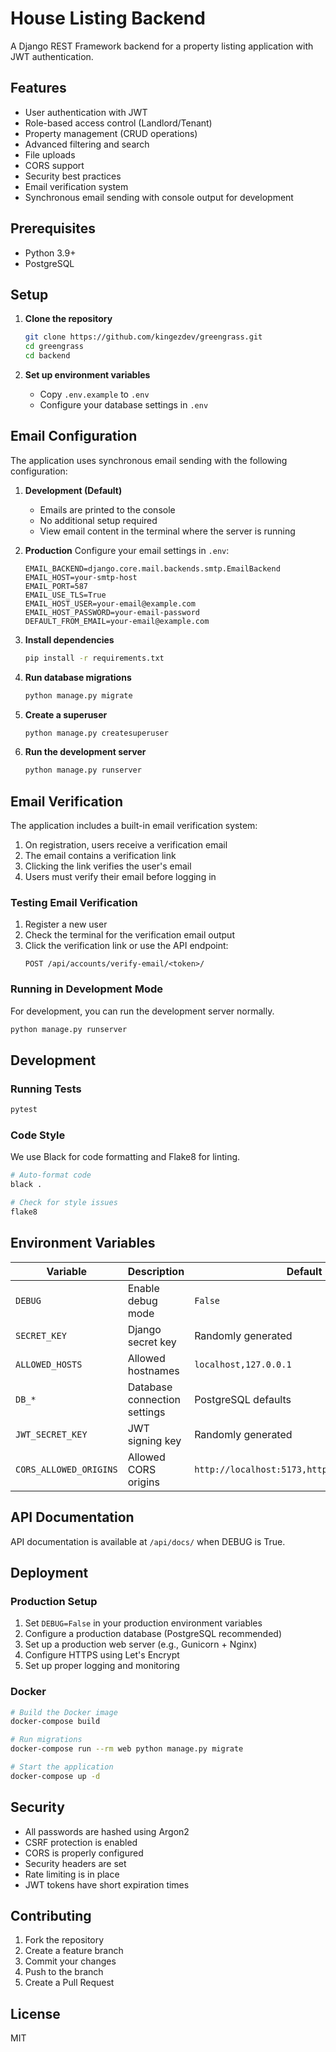 # House Listing Backend

A Django REST Framework backend for a property listing application with JWT authentication.

## Features

- User authentication with JWT
- Role-based access control (Landlord/Tenant)
- Property management (CRUD operations)
- Advanced filtering and search
- File uploads
- CORS support
- Security best practices
- Email verification system
- Synchronous email sending with console output for development

## Prerequisites

- Python 3.9+
- PostgreSQL


## Setup

1. **Clone the repository**
   ```bash
   git clone https://github.com/kingezdev/greengrass.git
   cd greengrass
   cd backend
   ```

2. **Set up environment variables**
   - Copy `.env.example` to `.env`
   - Configure your database settings in `.env`

## Email Configuration

The application uses synchronous email sending with the following configuration:

1. **Development (Default)**
   - Emails are printed to the console
   - No additional setup required
   - View email content in the terminal where the server is running

2. **Production**
   Configure your email settings in `.env`:
   ```
   EMAIL_BACKEND=django.core.mail.backends.smtp.EmailBackend
   EMAIL_HOST=your-smtp-host
   EMAIL_PORT=587
   EMAIL_USE_TLS=True
   EMAIL_HOST_USER=your-email@example.com
   EMAIL_HOST_PASSWORD=your-email-password
   DEFAULT_FROM_EMAIL=your-email@example.com
   ```

3. **Install dependencies**
   ```bash
   pip install -r requirements.txt
   ```

4. **Run database migrations**
   ```bash
   python manage.py migrate
   ```

5. **Create a superuser**
   ```bash
   python manage.py createsuperuser
   ```

6. **Run the development server**
   ```bash
   python manage.py runserver
   ```

## Email Verification

The application includes a built-in email verification system:

1. On registration, users receive a verification email
2. The email contains a verification link
3. Clicking the link verifies the user's email
4. Users must verify their email before logging in

### Testing Email Verification

1. Register a new user
2. Check the terminal for the verification email output
3. Click the verification link or use the API endpoint:
   ```
   POST /api/accounts/verify-email/<token>/
   ```

### Running in Development Mode

For development, you can run the development server normally.
```bash
python manage.py runserver
```

## Development

### Running Tests
```bash
pytest
```

### Code Style
We use Black for code formatting and Flake8 for linting.

```bash
# Auto-format code
black .

# Check for style issues
flake8
```

## Environment Variables

| Variable | Description | Default |
|----------|-------------|---------|
| `DEBUG` | Enable debug mode | `False` |
| `SECRET_KEY` | Django secret key | Randomly generated |
| `ALLOWED_HOSTS` | Allowed hostnames | `localhost,127.0.0.1` |
| `DB_*` | Database connection settings | PostgreSQL defaults |
| `JWT_SECRET_KEY` | JWT signing key | Randomly generated |
| `CORS_ALLOWED_ORIGINS` | Allowed CORS origins | `http://localhost:5173,http://localhost:5174` |

## API Documentation

API documentation is available at `/api/docs/` when DEBUG is True.

## Deployment

### Production Setup

1. Set `DEBUG=False` in your production environment variables
2. Configure a production database (PostgreSQL recommended)
3. Set up a production web server (e.g., Gunicorn + Nginx)
4. Configure HTTPS using Let's Encrypt
5. Set up proper logging and monitoring

### Docker

```bash
# Build the Docker image
docker-compose build

# Run migrations
docker-compose run --rm web python manage.py migrate

# Start the application
docker-compose up -d
```

## Security

- All passwords are hashed using Argon2
- CSRF protection is enabled
- CORS is properly configured
- Security headers are set
- Rate limiting is in place
- JWT tokens have short expiration times

## Contributing

1. Fork the repository
2. Create a feature branch
3. Commit your changes
4. Push to the branch
5. Create a Pull Request

## License

MIT

